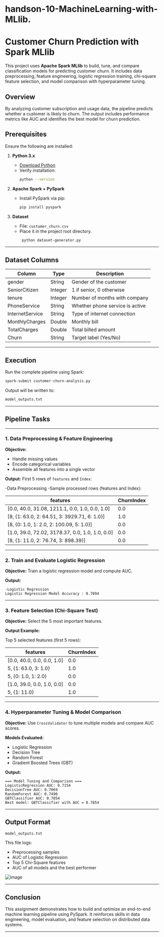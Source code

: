 # handson-10-MachineLearning-with-MLlib.

# **Customer Churn Prediction with Spark MLlib**

This project uses **Apache Spark MLlib** to build, tune, and compare classification models for predicting customer churn. It includes data preprocessing, feature engineering, logistic regression training, chi-square feature selection, and model comparison with hyperparameter tuning.


## **Overview**

By analyzing customer subscription and usage data, the pipeline predicts whether a customer is likely to churn. The output includes performance metrics like AUC and identifies the best model for churn prediction.


## **Prerequisites**

Ensure the following are installed:

1. **Python 3.x**
   - [Download Python](https://www.python.org/downloads/)
   - Verify installation:
     ```bash
     python --version
     ```

2. **Apache Spark + PySpark**
   - Install PySpark via pip:
     ```bash
     pip install pyspark
     ```

3. **Dataset**
   - File: `customer_churn.csv`  
   - Place it in the project root directory.
     ```bash
      python dataset-generator.py
     ```

---

## **Dataset Columns**

| Column         | Type    | Description                              |
|----------------|---------|------------------------------------------|
| gender         | String  | Gender of the customer                   |
| SeniorCitizen  | Integer | 1 if senior, 0 otherwise                 |
| tenure         | Integer | Number of months with company            |
| PhoneService   | String  | Whether phone service is active          |
| InternetService| String  | Type of internet connection              |
| MonthlyCharges | Double  | Monthly bill                             |
| TotalCharges   | Double  | Total billed amount                      |
| Churn          | String  | Target label (Yes/No)                    |

---

## **Execution**

Run the complete pipeline using Spark:

```bash
spark-submit customer-churn-analysis.py
```

Output will be written to:

```bash
model_outputs.txt
```

---

## **Pipeline Tasks**

---

### **1. Data Preprocessing & Feature Engineering**

**Objective:**
- Handle missing values
- Encode categorical variables
- Assemble all features into a single vector

**Output:**
First 5 rows of `features` and `Index`:

-Data Preprocessing 
-Sample processed rows (features and Index):

| features                                      | ChurnIndex |
|---------------------------------------------- |------------|
|[0.0, 40.0, 31.08, 1211.1, 0.0, 1.0, 0.0, 1.0] |      0.0   |
|[8, {1: 63.0, 2: 64.51, 3: 3929.71, 6: 1.0}]   |      1.0   |
|[8, {0: 1.0, 1: 2.0, 2: 100.09, 5: 1.0}]       |      0.0   |
|[1.0, 39.0, 72.02, 3178.37, 0.0, 1.0, 1.0, 0.0]|      0.0   |
|[8, {1: 11.0, 2: 76.74, 3: 898.39}]            |      0.0   |


---

### **2. Train and Evaluate Logistic Regression**

**Objective:**
Train a logistic regression model and compute AUC.

**Output:**
```
-Logistic Regression 
Logistic Regression Model Accuracy : 0.7094
```

---

### **3. Feature Selection (Chi-Square Test)**

**Objective:**
Select the 5 most important features.

**Output Example:**


Top 5 selected features (first 5 rows):

| features                  | ChurnIndex |
|-------------------------- |------------|
|[0.0, 40.0, 0.0, 0.0, 1.0] |      0.0   |
|5, {1: 63.0, 3: 1.0}       |      1.0   |
|5, {0: 1.0, 1: 2.0}        |      0.0   |
|[1.0, 39.0, 0.0, 1.0, 0.0] |      0.0   |
|5, {1: 11.0}               |      1.0   |


---

### **4. Hyperparameter Tuning & Model Comparison**

**Objective:**
Use `CrossValidator` to tune multiple models and compare AUC scores.

**Models Evaluated:**
- Logistic Regression
- Decision Tree
- Random Forest
- Gradient Boosted Trees (GBT)

**Output:**

```text
=== Model Tuning and Comparison ===
LogisticRegression AUC: 0.7154
DecisionTree AUC: 0.7069
RandomForest AUC: 0.7490
GBTClassifier AUC: 0.7854
Best model: GBTClassifier with AUC = 0.7854
```

---

## **Output Format**

```bash
model_outputs.txt
```

This file logs:
- Preprocessing samples
- AUC of Logistic Regression
- Top 5 Chi-Square features
- AUC of all models and the best performer

![image](https://github.com/user-attachments/assets/f9ac6eee-da0d-426e-b5e5-e95cffe93c49)


---

## **Conclusion**

This assignment demonstrates how to build and optimize an end-to-end machine learning pipeline using PySpark. It reinforces skills in data engineering, model evaluation, and feature selection on distributed data systems.

---

